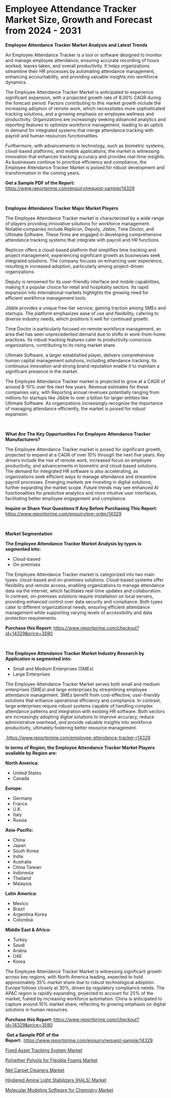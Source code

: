 <p><h1>Employee Attendance Tracker Market Size, Growth and Forecast from 2024 - 2031</h1></p><p><strong>Employee Attendance Tracker Market Analysis and Latest Trends</strong></p>
<p><p>An Employee Attendance Tracker is a tool or software designed to monitor and manage employee attendance, ensuring accurate recording of hours worked, leaves taken, and overall productivity. It helps organizations streamline their HR processes by automating attendance management, enhancing accountability, and providing valuable insights into workforce dynamics.</p><p>The Employee Attendance Tracker Market is anticipated to experience significant expansion, with a projected growth rate of 8.00% CAGR during the forecast period. Factors contributing to this market growth include the increasing adoption of remote work, which necessitates more sophisticated tracking solutions, and a growing emphasis on employee wellness and productivity. Organizations are increasingly seeking advanced analytics and reporting features to optimize workforce management, leading to an uptick in demand for integrated systems that merge attendance tracking with payroll and human resources functionalities.</p><p>Furthermore, with advancements in technology, such as biometric systems, cloud-based platforms, and mobile applications, the market is witnessing innovation that enhances tracking accuracy and provides real-time insights. As businesses continue to prioritize efficiency and compliance, the Employee Attendance Tracker Market is poised for robust development and transformation in the coming years.</p></p>
<p><strong>Get a Sample PDF of the Report:&nbsp;</strong> <a href="https://www.reportprime.com/enquiry/request-sample/14329">https://www.reportprime.com/enquiry/request-sample/14329</a></p>
<p>&nbsp;</p>
<p><strong>Employee Attendance Tracker Major Market Players</strong></p>
<p><p>The Employee Attendance Tracker market is characterized by a wide range of players providing innovative solutions for workforce management. Notable companies include Replicon, Deputy, Jibble, Time Doctor, and Ultimate Software. These firms are engaged in developing comprehensive attendance tracking systems that integrate with payroll and HR functions.</p><p>Replicon offers a cloud-based platform that simplifies time tracking and project management, experiencing significant growth as businesses seek integrated solutions. The company focuses on enhancing user experience, resulting in increased adoption, particularly among project-driven organizations.</p><p>Deputy is renowned for its user-friendly interface and mobile capabilities, making it a popular choice for retail and hospitality sectors. Its rapid expansion into international markets highlights the growing need for efficient workforce management tools.</p><p>Jibble provides a unique free-tier service, gaining traction among SMEs and startups. The platform emphasizes ease of use and flexibility, catering to diverse industry needs, which positions it well for continued growth.</p><p>Time Doctor is particularly focused on remote workforce management, an area that has seen unprecedented demand due to shifts in work-from-home practices. Its robust tracking features cater to productivity-conscious organizations, contributing to its rising market share.</p><p>Ultimate Software, a larger established player, delivers comprehensive human capital management solutions, including attendance tracking. Its continuous innovation and strong brand reputation enable it to maintain a significant presence in the market.</p><p>The Employee Attendance Tracker market is projected to grow at a CAGR of around 8-10% over the next few years. Revenue estimates for these companies vary, with Reporting annual revenues potentially ranging from millions for startups like Jibble to over a billion for larger entities like Ultimate Software. As organizations increasingly recognize the importance of managing attendance efficiently, the market is poised for robust expansion.</p></p>
<p>&nbsp;</p>
<p><strong>What Are The Key Opportunities For Employee Attendance Tracker Manufacturers?</strong></p>
<p><p>The Employee Attendance Tracker market is poised for significant growth, projected to expand at a CAGR of over 10% through the next five years. Key drivers include the rise of remote work, increased focus on employee productivity, and advancements in biometric and cloud-based solutions. The demand for integrated HR software is also accelerating, as organizations seek efficient ways to manage attendance and streamline payroll processes. Emerging markets are investing in digital solutions, further expanding the market scope. Future trends may see enhanced AI functionalities for predictive analytics and more intuitive user interfaces, facilitating better employee engagement and compliance.</p></p>
<p><strong>Inquire or Share Your Questions If Any Before Purchasing This Report:</strong> <a href="https://www.reportprime.com/enquiry/pre-order/14329">https://www.reportprime.com/enquiry/pre-order/14329</a></p>
<p>&nbsp;</p>
<p><strong>Market Segmentation</strong></p>
<p><strong>The Employee Attendance Tracker Market Analysis by types is segmented into:</strong></p>
<p><ul><li>Cloud-based</li><li>On-premises</li></ul></p>
<p><p>The Employee Attendance Tracker market is categorized into two main types: cloud-based and on-premises solutions. Cloud-based systems offer flexibility and remote access, enabling organizations to manage attendance data via the internet, which facilitates real-time updates and collaboration. In contrast, on-premises solutions require installation on local servers, providing enhanced control over data security and compliance. Both types cater to different organizational needs, ensuring efficient attendance management while supporting varying levels of accessibility and data protection requirements.</p></p>
<p><strong>Purchase this Report:&nbsp;</strong><a href="https://www.reportprime.com/checkout?id=14329&price=3590">https://www.reportprime.com/checkout?id=14329&price=3590</a></p>
<p>&nbsp;</p>
<p><strong>The Employee Attendance Tracker Market Industry Research by Application is segmented into:</strong></p>
<p><ul><li>Small and Medium Enterprises (SMEs)</li><li>Large Enterprises</li></ul></p>
<p><p>The Employee Attendance Tracker Market serves both small and medium enterprises (SMEs) and large enterprises by streamlining employee attendance management. SMEs benefit from cost-effective, user-friendly solutions that enhance operational efficiency and compliance. In contrast, large enterprises require robust systems capable of handling complex attendance patterns and integration with existing HR software. Both sectors are increasingly adopting digital solutions to improve accuracy, reduce administrative overhead, and provide valuable insights into workforce productivity, ultimately fostering better resource management.</p></p>
<p><a href="https://www.reportprime.com/employee-attendance-tracker-r14329">&nbsp;https://www.reportprime.com/employee-attendance-tracker-r14329</a></p>
<p><strong>In terms of Region, the Employee Attendance Tracker Market Players available by Region are:</strong></p>
<p>
    <p> <strong> North America: </strong>
        <ul>
            <li>United States</li>
            <li>Canada</li>
        </ul>
        </p> 
    <p> <strong> Europe: </strong>
        <ul>
            <li>Germany</li>
            <li>France</li>
            <li>U.K.</li>
            <li>Italy</li>
            <li>Russia</li>
        </ul>
        </p> 
    <p> <strong> Asia-Pacific: </strong>
        <ul>
            <li>China</li>
            <li>Japan</li>
            <li>South Korea</li>
            <li>India</li>
            <li>Australia</li>
            <li>China Taiwan</li>
            <li>Indonesia</li>
            <li>Thailand</li>
            <li>Malaysia</li>
        </ul>
        </p> 
    <p> <strong> Latin America: </strong>
        <ul>
            <li>Mexico</li>
            <li>Brazil</li>
            <li>Argentina Korea</li>
            <li>Colombia</li>
        </ul>
        </p> 
    <p> <strong> Middle East & Africa: </strong>
        <ul>
            <li>Turkey</li>
            <li>Saudi</li>
            <li>Arabia</li>
            <li>UAE</li>
            <li>Korea</li>
        </ul>
    </p>
    </p>
<p><p>The Employee Attendance Tracker Market is witnessing significant growth across key regions, with North America leading, expected to hold approximately 35% market share due to robust technological adoption. Europe follows closely at 30%, driven by regulatory compliance needs. The APAC region is rapidly expanding, projected to account for 25% of the market, fueled by increasing workforce automation. China is anticipated to capture around 10% market share, reflecting its growing emphasis on digital solutions in human resources.</p></p>
<p><strong>Purchase this Report: </strong><a href="https://www.reportprime.com/checkout?id=14329&price=3590">https://www.reportprime.com/checkout?id=14329&price=3590</a></p>
<p>&nbsp;<strong>Get a Sample PDF of the Report:&nbsp;&nbsp;</strong><a href="https://www.reportprime.com/enquiry/request-sample/14329">https://www.reportprime.com/enquiry/request-sample/14329</a></p>
<p><strong></strong></p>
<p><p><a href="https://github.com/mahnoor2003/Market-Research-Report-List-6/blob/main/fixed-asset-tracking-system-market.md">Fixed Asset Tracking System Market</a></p><p><a href="https://medium.com/@priscillaalexist47/the-polyether-polyols-for-flexible-foams-market-has-grown-significantly-as-a-result-of-several-5372bd2a2c51">Polyether Polyols for Flexible Foams Market</a></p><p><a href="https://issuu.com/reportprime-2/docs/net-carpet-cleaners-market-size-203_5852a3ce051441">Net Carpet Cleaners Market</a></p><p><a href="https://medium.com/@joe.tucker3457/the-growth-of-the-hindered-amine-light-stabilizers-hals-market-has-been-significant-driven-by-674f9b6b7f55?postPublishedType=initial">Hindered Amine Light Stabilizers (HALS) Market</a></p><p><a href="https://issuu.com/reportprime-2/docs/molecular-modeling-software-for-che_b3dd6fa727caf1">Molecular Modeling Software for Chemistry Market</a></p></p>